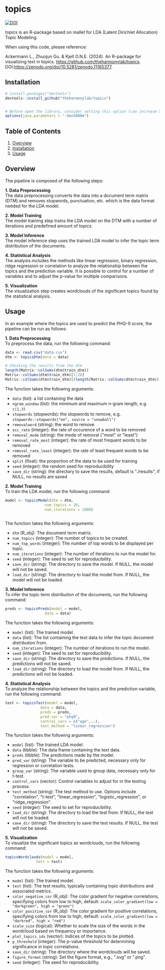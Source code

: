 # topics
[![DOI](https://zenodo.org/badge/785738351.svg)](https://zenodo.org/doi/10.5281/zenodo.11165377)

topics is an R-package based on mallet for LDA (Latent Dirichlet Allocation) Topic Modeling.

When using this code, please reference:

Ackermann L., Zhuojun Gu. & Kjell O.N.E. (2024). An R-package for visualizing text in topics. https://github.com/theharmonylab/topics. DOI:https://zenodo.org/doi/10.5281/zenodo.11165377. 

## Installation
``` r
# install.packages("devtools")
devtools::install_github("theharmonylab/topics")


# Before open the library, consider setting this option (can increase 5000);  without it the code may ran out of memory
options(java.parameters = "-Xmx5000m")


```

## Table of Contents
1. [Overview](#overview)
2. [Installation](#installation)
3. [Usage](#usage)

## Overview
The pipeline is composed of the following steps:

**1. Data Preprocessing**<br>
The data preprocessing converts the data into a document term matrix (DTM) and removes stopwords, punctuation, etc. which is the data format needed for the LDA model.

**2. Model Training**<br>
The model training step trains the LDA model on the DTM with a number of iterations and predefined amount of topics.

**3. Model Inference**<br>
The model inference step uses the trained LDA model to infer the topic term distribution of the documents.

**4. Statistical Analysis**<br>
The analysis includes the methods like linear regression, binary regression, ridge regression or correlation to analyze the relationship between the topics and the prediction variable. It is possible to control for a number of variables and to adjust the p-value for multiple comparisons.

**5. Visualization**<br>
The visualization step creates wordclouds of the significant topics found by the statistical analysis.


## Usage
In an example where the topics are used to predict the PHQ-9 score, the pipeline can be run as follows:


**1. Data Preprocessing**<br>
To preprocess the data, run the following command:
```R
data <- read.csv("data.csv")
dtm <- topicsDtm(data = data)

# Checking the results from the dtm
length(Matrix::colSums(dtm$train_dtm))
Matrix::colSums(dtm$train_dtm)[1:20]
Matrix::colSums(dtm$train_dtm)[(length(Matrix::colSums(dtm$train_dtm)) - 100):length(Matrix::colSums(dtm$train_dtm))]

```
The function takes the following arguments:
- `data` (list): a list containing the data
- `ngram_window` (list): the minimum and maximum n-gram length, e.g. `c(1,3)`
- `stopwords` (stopwords): the stopwords to remove, e.g. `stopwords::stopwords("en", source = "snowball")`
- `removalword` (string): the word to remove
- `occ_rate` (integer): the rate of occurence of a word to be removed
- `removal_mode` (string): the mode of removal ("most" or "least")
- `removal_rate_most` (integer): the rate of most frequent words to be removed
- `removal_rate_least` (integer): the rate of least frequent words to be removed
- `split` (float): the proportion of the data to be used for training
- `seed` (integer): the random seed for reproducibility
- `save_dir` (string): the directory to save the results, default is "./results", if NULL, no results are saved


**2. Model Training**<br>
To train the LDA model, run the following command:
```R
model <- topicsModel(dtm = dtm,
                  num_topics = 20,
                  num_iterations = 1000)
                  
```
The function takes the following arguments:
- `dtm` (R_obj): The document term matrix.
- `num_topics` (integer): The number of topics to be created.
- `num_top_words` (integer): The number of top words to be displayed per topic.
- `num_iterations` (integer): The number of iterations to run the model for.
- `seed` (integer): The seed to set for reproducibility.
- `save_dir` (string): The directory to save the model. If NULL, the model will not be saved.
- `load_dir` (string): The directory to load the model from. If NULL, the model will not be loaded.

**3. Model Inference**<br>
To infer the topic term distribution of the documents, run the following command:
```R
preds <- topicsPreds(model = model,
                  data = data)
```
The function takes the following arguments:
- `model` (list): The trained model.
- `data` (list): The list containing the text data to infer the topic document distribution from.
- `num_iterations` (integer): The number of iterations to run the model.
- `seed` (integer): The seed to set for reproducibility.
- `save_dir` (string): The directory to save the predictions. If NULL, the predictions will not be saved.
- `load_dir` (string): The directory to load the model from. If NULL, the predictions will not be loaded.

**4. Statistical Analysis**<br>
To analyze the relationship between the topics and the prediction variable, run the following command:
```R
test <- topicsTest(model = model,
                data = data,
                preds = preds,
                pred_var = "phq9",
                control_vars = c("age",..),
                test_method = "linear_regression")
```
The function takes the following arguments:
- `model` (list): The trained LDA model.
- `data` (tibble): The data frame containing the text data.
- `preds` (tibble): The predictions made by the model.
- `pred_var` (string): The variable to be predicted, necessary only for regression or correlation tests.
- `group_var` (string): The variable used to group data, necessary only for t-test.
- `control_vars` (vector): Control variables to adjust for in the testing process.
- `test_method` (string): The test method to use. Options include "correlation", "t-test", "linear_regression", "logistic_regression", or "ridge_regression".
- `seed` (integer): The seed to set for reproducibility.
- `load_dir` (string): The directory to load the test from. If NULL, the test will not be loaded.
- `save_dir` (string): The directory to save the test results. If NULL, the test will not be saved.

**5. Visualization**<br>
To visualize the significant topics as wordclouds, run the following command:
```R
topicsWordclouds(model = model,
              test = test)
```
The function takes the following arguments:
- `model` (list): The trained model.
- `test` (list): The test results, typically containing topic distributions and associated metrics.
- `color_negative_cor` (R_obj): The color gradient for negative correlations, specifying colors from low to high, default: `scale_color_gradient(low = "darkgreen", high = "green")`
- `color_positive_cor` (R_obj): The color gradient for positive correlations, specifying colors from low to high, default: `scale_color_gradient(low = "darkred", high = "red")`
- `scale_size` (logical): Whether to scale the size of the words in the wordcloud based on frequency or importance.
- `plot_topics_idx` (vector): Indices of the topics to be plotted.
- `p_threshold` (integer): The p-value threshold for determining significance in topic correlations.
- `save_dir` (string): The directory where the wordclouds will be saved.
- `figure_format` (string): Set the figure format, e.g., ".svg" or ".png".
- `seed` (integer): The seed for reproducibility.










